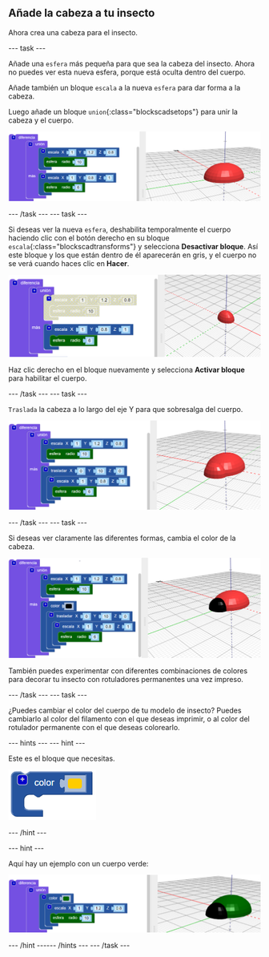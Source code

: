 ## Añade la cabeza a tu insecto

Ahora crea una cabeza para el insecto.

--- task ---

Añade una `esfera` más pequeña para que sea la cabeza del insecto. Ahora no puedes ver esta nueva esfera, porque está oculta dentro del cuerpo.

Añade también un bloque `escala` a la nueva `esfera` para dar forma a la cabeza.

Luego añade un bloque `union`{:class="blockscadsetops"} para unir la cabeza y el cuerpo.

![captura de pantalla](images/bug-head-hidden.png)

--- /task --- --- task ---

Si deseas ver la nueva `esfera`, deshabilita temporalmente el cuerpo haciendo clic con el botón derecho en su bloque `escala`{:class="blockscadtransforms"} y selecciona **Desactivar bloque**. Así este bloque y los que están dentro de él aparecerán en gris, y el cuerpo no se verá cuando haces clic en **Hacer**.

![captura de pantalla](images/bug-disable.png)

Haz clic derecho en el bloque nuevamente y selecciona **Activar bloque** para habilitar el cuerpo.

--- /task --- --- task ---

`Traslada` la cabeza a lo largo del eje Y para que sobresalga del cuerpo.

  ![captura de pantalla](images/bug-head.png)

--- /task --- --- task ---

Si deseas ver claramente las diferentes formas, cambia el color de la cabeza.

![captura de pantalla](images/bug-head-black.png)

También puedes experimentar con diferentes combinaciones de colores para decorar tu insecto con rotuladores permanentes una vez impreso.

--- /task --- --- task ---

¿Puedes cambiar el color del cuerpo de tu modelo de insecto? Puedes cambiarlo al color del filamento con el que deseas imprimir, o al color del rotulador permanente con el que deseas colorearlo.

--- hints ---
 --- hint ---

Este es el bloque que necesitas.

![captura de pantalla](images/bug-colour-block.png)

--- /hint ---

--- hint ---

Aquí hay un ejemplo con un cuerpo verde:

![captura de pantalla](images/bug-body-colour.png)

--- /hint ------ /hints --- --- /task ---




  
